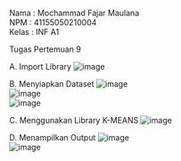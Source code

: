 Nama : Mochammad Fajar Maulana <br>
NPM  : 41155050210004 <br>
Kelas : INF A1 <br>

Tugas Pertemuan 9

A.	Import Library
 ![image](https://github.com/user-attachments/assets/3a6e6728-4597-43d9-9780-75cea0caa073)

B.	Menyiapkan Dataset
 ![image](https://github.com/user-attachments/assets/831ad700-9ae4-42f4-b336-407cfd126469) <br>
 ![image](https://github.com/user-attachments/assets/336cb15d-fb01-4fc5-8cd6-194c274da205) <br>
 ![image](https://github.com/user-attachments/assets/16e97a9f-fc85-4926-9c00-78bbdbc68aa3)

C.	Menggunakan Library K-MEANS
 ![image](https://github.com/user-attachments/assets/cf616f72-acbd-4fce-b812-9a45c642008d) <br>

D.	Menampilkan Output
 ![image](https://github.com/user-attachments/assets/3d524b72-2595-43ec-9009-1ef3de34d55c) <br>
 ![image](https://github.com/user-attachments/assets/75a57e16-0353-4319-bd63-d63460486cf6) <br>
